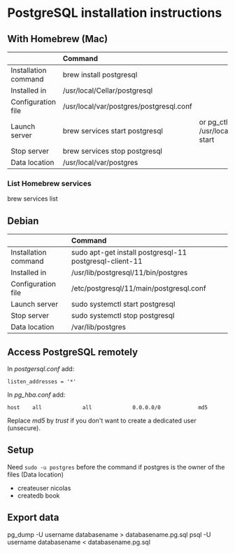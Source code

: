 
# PostgreSQL installation instructions
## With Homebrew (Mac)

|                           |                  Command                |                                            |
| :------------------------ | :-------------------------------------- | :----------------------------------------- |
| Installation command      | brew install postgresql                 |                                            |
| Installed in              | /usr/local/Cellar/postgresql            |                                            |
| Configuration file        | /usr/local/var/postgres/postgresql.conf |                                            |
| Launch server             | brew services start postgresql          | or pg_ctl -D /usr/local/var/postgres start |
| Stop server               | brew services stop postgresql           |                                            |
| Data location             | /usr/local/var/postgres                 |                                            |

### List Homebrew services
brew services list

## Debian

|                           |                  Command                                |
| :------------------------ | :------------------------------------------------------ |
| Installation command      | sudo apt-get install postgresql-11 postgresql-client-11 |
| Installed in              | /usr/lib/postgresql/11/bin/postgres                     |
| Configuration file        | /etc/postgresql/11/main/postgresql.conf                 |
| Launch server             | sudo systemctl start postgresql                         |
| Stop server               | sudo systemctl stop postgresql                          |
| Data location             | /var/lib/postgres                                       |

## Access PostgreSQL remotely
In *postgersql.conf* add:

    listen_addresses = '*'

In *pg_hba.conf* add:

    host    all             all             0.0.0.0/0            md5

Replace *md5* by *trust* if you don't want to create a dedicated user (unsecure).


## Setup
Need `sudo -u postgres` before the command if postgres is the owner of the files (Data location)
 - createuser nicolas
 - createdb book

## Export data
pg_dump -U username databasename > databasename.pg.sql
psql -U username databasename < databasename.pg.sql